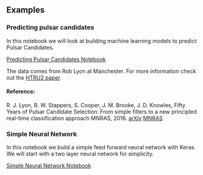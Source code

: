 ## Examples

### Predicting pulsar candidates

In this notebook we will look at building machine learning models to predict Pulsar Candidates.

[Predicting Pulsar Candidates Notebook](Predicting_Pulsar_Candidates.ipynb)

The data comes from Rob Lyon at Manchester. For more information check out the [HTRU2 paper](https://figshare.com/articles/HTRU2/3080389/1).

#### Reference:
R. J. Lyon, B. W. Stappers, S. Cooper, J. M. Brooke, J. D. Knowles, Fifty Years of Pulsar Candidate Selection: From simple filters to a new principled real-time classification approach MNRAS, 2016. [arXiv](https://arxiv.org/pdf/1603.05166.pdf) [MNRAS](https://academic.oup.com/mnras/article-abstract/459/1/1104/2608953/Fifty-years-of-pulsar-candidate-selection-from)

### Simple Neural Network

In this notebook we build a simple feed forward neural network with Keras. We will start with a two layer neural network for simplicity.

[Simple Neural Network Notebook](Simple_Neural_Network.ipynb)